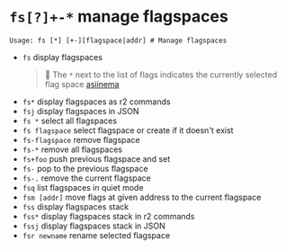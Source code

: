 <!-- TITLE: fs -->

#  `fs[?]+-*` manage flagspaces


```
Usage: fs [*] [+-][flagspace|addr] # Manage flagspaces
```


- `fs` display flagspaces
	> 🚀 The `*` next to the list of flags indicates the currently selected flag space [asiinema](https://asciinema.org/a/z8AdJ2bCOH0C4Eumwra7U9FdH)
- `fs*` display flagspaces as r2 commands
- `fsj` display flagspaces in JSON
- `fs *` select all flagspaces
- `fs flagspace` select flagspace or create if it doesn't exist
- `fs-flagspace` remove flagspace
- `fs-*` remove all flagspaces
- `fs+foo` push previous flagspace and set
- `fs-` pop to the previous flagspace
- `fs-.` remove the current flagspace
- `fsq` list flagspaces in quiet mode
- `fsm [addr]` move flags at given address to the current flagspace
- `fss` display flagspaces stack
- `fss*` display flagspaces stack in r2 commands
- `fssj` display flagspaces stack in JSON
- `fsr newname` rename selected flagspace

<p hidden>fs fs* fsj fs0 fs+ fsq fsm fss fssj fsr</p>